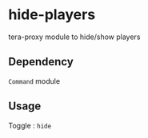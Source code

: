 # hide-players
tera-proxy module to hide/show players

## Dependency
`Command` module

## Usage
Toggle : `hide`
